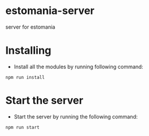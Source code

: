 # estomania-server
server for estomania

# Installing
- Install all the modules by running following command:

`npm run install`

# Start the server
- Start the server by running the following command:

`npm run start`